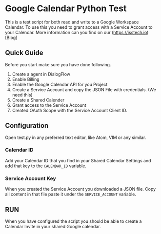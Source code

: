 # Google Calendar Python Test
This is a test script for both read and write to a Google Workspace Calendar.
To use this you need to grant access with a Service Account to your Calendar.
More information can you find on our (https://isstech.io)[Blog]

## Quick Guide
Before you start make sure you have done following.
1. Create a agent in DialogFlow
2. Enable Billing
3. Enable the Google Calendar API for you Project
4. Create a Service Account and copy the JSON File with credentials. (We need this)
5. Create a Shared Calender
6. Grant access to the Service Account
7. Created OAuth Scope with the Service Account Client ID.

## Configuration
Open test.py in any preferred text editor, like Atom, VIM or any similar.

### Calendar ID
Add your Calendar ID that you find in your Shared Calendar Settings and add that key to the `CALENDAR_ID` variable.

### Service Account Key
When you created the Service Account you downloaded a JSON file. Copy all content in that file paste it under the `SERVICE_ACCOUNT` variable.

## RUN
When you have configured the script you should be able to create a Calendar Invite in your shared Google calendar.
